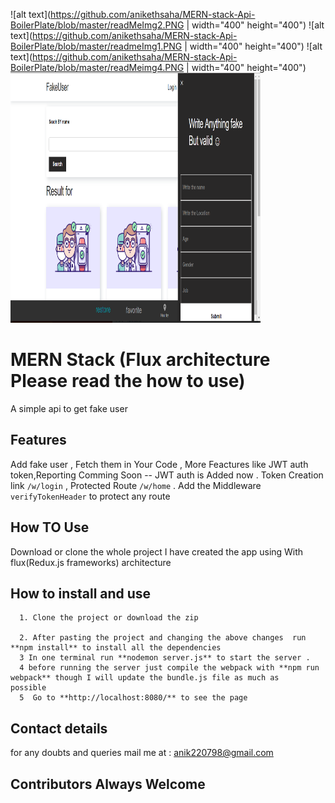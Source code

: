 ![alt text](https://github.com/anikethsaha/MERN-stack-Api-BoilerPlate/blob/master/readMeImg2.PNG | width="400" height="400")
![alt text](https://github.com/anikethsaha/MERN-stack-Api-BoilerPlate/blob/master/readmeImg1.PNG | width="400" height="400")
![alt text](https://github.com/anikethsaha/MERN-stack-Api-BoilerPlate/blob/master/readMeimg4.PNG | width="400" height="400")
<img src="https://github.com/anikethsaha/MERN-stack-Api-BoilerPlate/blob/master/readMeImg2.PNG" alt="alt text" width="400" height="400">
# MERN Stack  (Flux architecture Please read the how to use)

A simple api to get fake user
## Features
   Add fake user ,
   Fetch them in Your Code ,
   More Feactures like JWT auth token,Reporting Comming Soon
   -- JWT auth is Added now . Token Creation link `/w/login` , Protected Route `/w/home` .
   Add the Middleware `verifyTokenHeader` to protect any route
## How TO Use
   Download or clone the whole project 
   I have created the app using With flux(Redux.js frameworks) architecture 
   
 ## How to install and use
 
      1. Clone the project or download the zip
      
      2. After pasting the project and changing the above changes  run **npm install** to install all the dependencies 
      3 In one terminal run **nodemon server.js** to start the server .
      4 before running the server just compile the webpack with **npm run webpack** though I will update the bundle.js file as much as              possible
      5  Go to **http://localhost:8080/** to see the page
   
   
## Contact details
for any doubts and queries mail me at : anik220798@gmail.com


## Contributors Always Welcome
